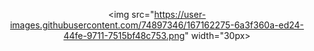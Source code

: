 <div align="center">
 
<img src="https://user-images.githubusercontent.com/74897346/167162275-6a3f360a-ed24-44fe-9711-7515bf48c753.png" width="30px>
 

</div> 

